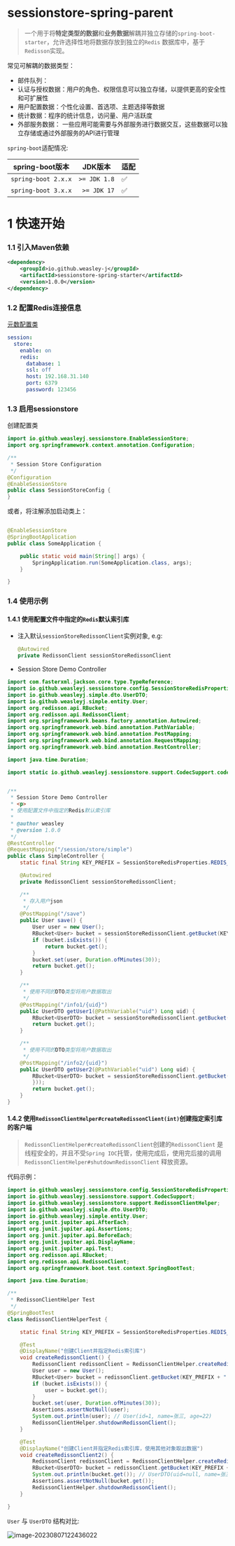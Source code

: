 # sessionstore-spring-parent

> 一个用于将**特定类型的数据**和**业务数据**解耦并独立存储的`spring-boot-starter`，允许选择性地将数据存放到独立的`Redis`
> 数据库中，基于`Redisson`实现。



常见可解耦的数据类型：

- 邮件队列：
- 认证与授权数据：用户的角色、权限信息可以独立存储，以提供更高的安全性和可扩展性
- 用户配置数据：个性化设置、首选项、主题选择等数据
- 统计数据：程序的统计信息，访问量、用户活跃度
- 外部服务数据： 一些应用可能需要与外部服务进行数据交互，这些数据可以独立存储或通过外部服务的API进行管理



`spring-boot`适配情况: 

| spring-boot版本       | JDK版本        | 适配 |
|---------------------|--------------|----|
| `spring-boot 2.x.x` | `>= JDK 1.8` | ✅  |
| `spring-boot 3.x.x` | ` >= JDK 17` | ✅  |



# 1 快速开始

### 1.1 引入Maven依赖

```xml
<dependency>
    <groupId>io.github.weasley-j</groupId>
    <artifactId>sessionstore-spring-starter</artifactId>
    <version>1.0.0</version>
</dependency>
```

### 1.2 配置Redis连接信息

[元数配置类]()

```yaml
session:
  store:
    enable: on
    redis:
      database: 1
      ssl: off
      host: 192.168.31.140
      port: 6379
      password: 123456
```

### 1.3 启用sessionstore

创建配置类

```java
import io.github.weasleyj.sessionstore.EnableSessionStore;
import org.springframework.context.annotation.Configuration;

/**
 * Session Store Configuration
 */
@Configuration
@EnableSessionStore
public class SessionStoreConfig {
}
```

或者，将注解添加启动类上：

```java

@EnableSessionStore
@SpringBootApplication
public class SomeApplication {

    public static void main(String[] args) {
        SpringApplication.run(SomeApplication.class, args);
    }

}
```

### 1.4 使用示例

#### 1.4.1 使用配置文件中指定的`Redis`默认索引库

- 注入默认`sessionStoreRedissonClient`实例对象, e.g:

  ```java
  @Autowired
  private RedissonClient sessionStoreRedissonClient
  ```

- Session Store Demo Controller

```java
import com.fasterxml.jackson.core.type.TypeReference;
import io.github.weasleyj.sessionstore.config.SessionStoreRedisProperties;
import io.github.weasleyj.simple.dto.UserDTO;
import io.github.weasleyj.simple.entity.User;
import org.redisson.api.RBucket;
import org.redisson.api.RedissonClient;
import org.springframework.beans.factory.annotation.Autowired;
import org.springframework.web.bind.annotation.PathVariable;
import org.springframework.web.bind.annotation.PostMapping;
import org.springframework.web.bind.annotation.RequestMapping;
import org.springframework.web.bind.annotation.RestController;

import java.time.Duration;

import static io.github.weasleyj.sessionstore.support.CodecSupport.codec;


/**
 * Session Store Demo Controller
 * <p>
 * 使用配置文件中指定的Redis默认索引库
 *
 * @author weasley
 * @version 1.0.0
 */
@RestController
@RequestMapping("/session/store/simple")
public class SimpleController {
    static final String KEY_PREFIX = SessionStoreRedisProperties.REDIS_KEY_PREFIX;

    @Autowired
    private RedissonClient sessionStoreRedissonClient;

    /**
     * 存入用户json
     */
    @PostMapping("/save")
    public User save() {
        User user = new User();
        RBucket<User> bucket = sessionStoreRedissonClient.getBucket(KEY_PREFIX + ":" + user.getId());
        if (bucket.isExists()) {
            return bucket.get();
        }
        bucket.set(user, Duration.ofMinutes(30));
        return bucket.get();
    }

    /**
     * 使用不同的DTO类型将用户数据取出
     */
    @PostMapping("/info1/{uid}")
    public UserDTO getUser1(@PathVariable("uid") Long uid) {
        RBucket<UserDTO> bucket = sessionStoreRedissonClient.getBucket(KEY_PREFIX + ":" + uid, codec(UserDTO.class));
        return bucket.get();
    }

    /**
     * 使用不同的DTO类型将用户数据取出
     */
    @PostMapping("/info2/{uid}")
    public UserDTO getUser2(@PathVariable("uid") Long uid) {
        RBucket<UserDTO> bucket = sessionStoreRedissonClient.getBucket(KEY_PREFIX + ":" + uid, codec(new TypeReference<UserDTO>() {
        }));
        return bucket.get();
    }
}
```



#### 1.4.2 使用`RedissonClientHelper#createRedissonClient(int)`创建指定索引库的客户端

> `RedissonClientHelper#createRedissonClient`创建的`RedissonClient` 是线程安全的，并且不受`Spring IOC`托管，使用完成后，使用完后接的调用 `RedissonClientHelper#shutdownRedissonClient` 释放资源。

代码示例：

```java
import io.github.weasleyj.sessionstore.config.SessionStoreRedisProperties;
import io.github.weasleyj.sessionstore.support.CodecSupport;
import io.github.weasleyj.sessionstore.support.RedissonClientHelper;
import io.github.weasleyj.simple.dto.UserDTO;
import io.github.weasleyj.simple.entity.User;
import org.junit.jupiter.api.AfterEach;
import org.junit.jupiter.api.Assertions;
import org.junit.jupiter.api.BeforeEach;
import org.junit.jupiter.api.DisplayName;
import org.junit.jupiter.api.Test;
import org.redisson.api.RBucket;
import org.redisson.api.RedissonClient;
import org.springframework.boot.test.context.SpringBootTest;

import java.time.Duration;

/**
 * RedissonClientHelper Test
 */
@SpringBootTest
class RedissonClientHelperTest {

    static final String KEY_PREFIX = SessionStoreRedisProperties.REDIS_KEY_PREFIX;

    @Test
    @DisplayName("创建Client并指定Redis索引库")
    void createRedissonClient() {
        RedissonClient redissonClient = RedissonClientHelper.createRedissonClient(2);
        User user = new User();
        RBucket<User> bucket = redissonClient.getBucket(KEY_PREFIX + ":" + user.getId());
        if (bucket.isExists()) {
            user = bucket.get();
        }
        bucket.set(user, Duration.ofMinutes(30));
        Assertions.assertNotNull(user);
        System.out.println(user); // User(id=1, name=张三, age=22)
        RedissonClientHelper.shutdownRedissonClient();
    }

    @Test
    @DisplayName("创建Client并指定Redis索引库，使用其他对象取出数据")
    void createRedissonClient2() {
        RedissonClient redissonClient = RedissonClientHelper.createRedissonClient(2);
        RBucket<UserDTO> bucket = redissonClient.getBucket(KEY_PREFIX + ":" + 1, CodecSupport.codec(UserDTO.class));
        System.out.println(bucket.get()); // UserDTO(uid=null, name=张三, age=22)
        Assertions.assertNotNull(bucket.get());
        RedissonClientHelper.shutdownRedissonClient();
    }

}
```

`User` 与 `UserDTO` 结构对比:

![image-20230807122436022](https://weasley.oss-cn-shanghai.aliyuncs.com/Photos/image-20230807122436022.png)
